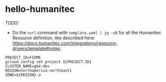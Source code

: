 # hello-humanitec

TODO:
- Do the `curl` command with `template.yaml | jq -sR` for all the Humanitec Resource definition, like described here: https://docs.humanitec.com/integrations/resource-drivers/template#notes.

```
PROJECT_ID=FIXME
gcloud config set project ${PROJECT_ID}
CLUSTER_NAME=gke-dev
REGION=northamerica-northeast1
ZONE=${REGION}-a
```

